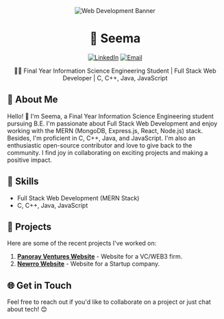<div align="center">
  <img src="https://images.stockcake.com/public/f/0/8/f083a5d2-25e2-4fe3-8e90-05424c58ef0f_large/girl-programming-computer-stockcake.jpg" alt="Web Development Banner" width="auto" height="auto">
</div>

<h1 align="center">🚀 Seema</h1>

<p align="center">  
  <a href="https://www.linkedin.com/in/seema-s-966b85244/"><img alt="LinkedIn" src="https://img.shields.io/badge/LinkedIn-Seema%20S-blue?style=for-the-badge&logo=linkedin"></a>
  <!-- <a href="https://ayushanand2003.github.io/Portfolio/" target="_blank"><img alt="Portfolio" src="https://img.shields.io/badge/Website-Portfolio-green?style=for-the-badge&logo=firefox-browser"></a> -->
  <a href="mailto:seemaumesh007@gmail.com"><img alt="Email" src="https://img.shields.io/badge/Email-Reach%20via%20Email-red?style=for-the-badge&logo=gmail"></a>
</p>

<div align="center">
  <p>👨‍💻 Final Year Information Science Engineering Student | Full Stack Web Developer | C, C++, Java, JavaScript</p>
</div>

## 🌟 About Me

Hello! 👋 I'm Seema, a Final Year Information Science Engineering student pursuing B.E. I'm passionate about Full Stack Web Development and enjoy working with the MERN (MongoDB, Express.js, React, Node.js) stack. Besides, I'm proficient in C, C++, Java, and JavaScript. I'm also an enthusiastic open-source contributor and love to give back to the community. I find joy in collaborating on exciting projects and making a positive impact.

## 🔧 Skills

- Full Stack Web Development (MERN Stack)
- C, C++, Java, JavaScript

## 🚀 Projects

Here are some of the recent projects I've worked on:

1. [**Panoray Ventures Website**](https://www.panoray.com/) - Website for a VC/WEB3 firm.
2. [**Newrro Website**](https://www.newrro.in/) - Website for a Startup company.
   <!-- Add more projects as necessary -->

## 🌐 Get in Touch

Feel free to reach out if you'd like to collaborate on a project or just chat about tech! 😊

</p>

